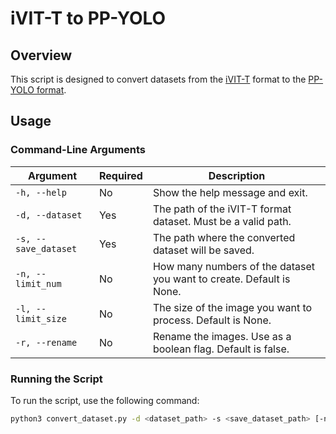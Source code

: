 # iVIT-T to PP-YOLO

## Overview

This script is designed to convert datasets from the [iVIT-T](https://github.com/InnoIPA/ivit-t) format to the [PP-YOLO format](https://aistudio.baidu.com/datasetoverview). 

## Usage

### Command-Line Arguments

| Argument             | Required | Description                                                                                |
|----------------------|----------|--------------------------------------------------------------------------------------------|
| `-h, --help`         | No       | Show the help message and exit.                                                            |
| `-d, --dataset`      | Yes      | The path of the iVIT-T format dataset. Must be a valid path.                               |
| `-s, --save_dataset` | Yes      | The path where the converted dataset will be saved.                                        | 
| `-n, --limit_num`    | No       | How many numbers of the dataset you want to create. Default is None.                       |
| `-l, --limit_size`   | No       | The size of the image you want to process. Default is None.                                | 
| `-r, --rename`       | No       | Rename the images. Use as a boolean flag. Default is false.                                | 

### Running the Script

To run the script, use the following command:

```bash
python3 convert_dataset.py -d <dataset_path> -s <save_dataset_path> [-n <limit_num>] [-l <limit_size>] [-r]
